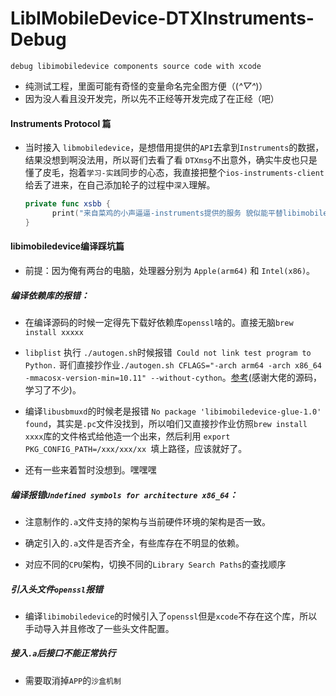 # LibIMobileDevice-DTXInstruments-Debug
`debug libimobiledevice components source code with xcode`

- 纯测试工程，里面可能有奇怪的变量命名完全图方便（(*^▽^*)）
- 因为没人看且没开发完，所以先不正经等开发完成了在正经（吧）

#### Instruments Protocol 篇

- 当时接入 `libmobiledevice`，是想借用提供的`API`去拿到`Instruments`的数据，结果没想到啊没法用，所以哥们去看了看 `DTXmsg`不出意外，确实牛皮也只是懂了皮毛，抱着`学习-实践`同步的心态，我直接把整个`ios-instruments-client`给丢了进来，在自己添加轮子的过程中`深入`理解。

  ``` swift
  private func xsbb {
    	print("来自菜鸡的小声逼逼-instruments提供的服务 貌似能平替libimobiledevice，还不太确定再看看再看看")
  }
  
  ```

  

#### libimobiledevice编译踩坑篇

- 前提：因为俺有两台的电脑，处理器分别为 `Apple(arm64)` 和 `Intel(x86)`。

##### 编译依赖库的报错：

- 在编译源码的时候一定得先下载好依赖库`openssl`啥的。直接无脑`brew install xxxxx`

- `libplist` 执行 `./autogen.sh`时候报错` Could not link test program to Python.` 哥们直接抄作业`./autogen.sh CFLAGS="-arch arm64 -arch x86_64 -mmacosx-version-min=10.11" --without-cython`。[参考](https://github.com/zqqf16/SYM/blob/master/SYM/Device/build.sh)(感谢大佬的源码，学习了不少)。

- 编译`libusbmuxd`的时候老是报错 `No package 'libimobiledevice-glue-1.0' found`，其实是`.pc`文件没找到，所以咱们又直接抄作业仿照`brew install xxxx`库的文件格式给他造一个出来，然后利用 `export PKG_CONFIG_PATH=/xxx/xxx/xx `填上路径，应该就好了。

- 还有一些来着暂时没想到。嘿嘿嘿

##### 编译报错`Undefined symbols for architecture x86_64`：

- 注意制作的`.a`文件支持的架构与当前硬件环境的架构是否一致。

- 确定引入的`.a`文件是否齐全，有些库存在不明显的依赖。

- 对应不同的`CPU`架构，切换不同的`Library Search Paths`的查找顺序

##### 引入头文件`openssl`报错

- 编译`libimobiledevice`的时候引入了`openssl`但是`xcode`不存在这个库，所以手动导入并且修改了一些头文件配置。 

##### 接入`.a`后接口不能正常执行

- 需要取消掉`APP`的`沙盒机制`